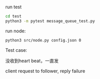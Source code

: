 



run test

```sh
cd test 
python3 -m pytest message_queue_test.py 
```



run node:

```sh
python3 src/node.py config.json 0
```





Test case:

没收到heart beat，一直发

client request to follower, reply failure